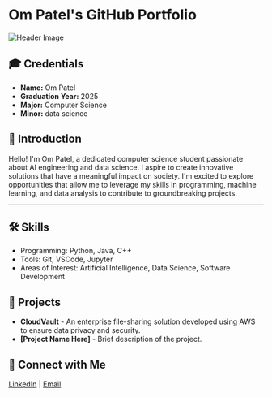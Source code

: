 # Om Patel's GitHub Portfolio

![Header Image](https://via.placeholder.com/1200x300.png?text=Welcome+to+My+GitHub+Portfolio)

## 🎓 Credentials
- **Name:** Om Patel
- **Graduation Year:** 2025
- **Major:** Computer Science
- **Minor:** data science

## 🌟 Introduction
Hello! I'm Om Patel, a dedicated computer science student passionate about AI engineering and data science. I aspire to create innovative solutions that have a meaningful impact on society. I'm excited to explore opportunities that allow me to leverage my skills in programming, machine learning, and data analysis to contribute to groundbreaking projects.

---

## 🛠️ Skills
- Programming: Python, Java, C++
- Tools: Git, VSCode, Jupyter
- Areas of Interest: Artificial Intelligence, Data Science, Software Development

## 🌱 Projects
- **CloudVault** - An enterprise file-sharing solution developed using AWS to ensure data privacy and security.
- **[Project Name Here]** - Brief description of the project.
  
## 🤝 Connect with Me
[LinkedIn](https://linkedin.com/in/om-patel) | [Email](mailto:yourname@example.com)
